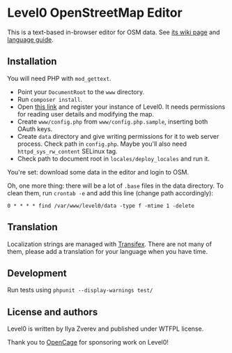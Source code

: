 # Level0 OpenStreetMap Editor

This is a text-based in-browser editor for OSM data. See [its wiki page](http://wiki.openstreetmap.org/wiki/Level0) and [language guide](http://wiki.openstreetmap.org/wiki/Level0L).

## Installation

You will need PHP with `mod_gettext`.

* Point your `DocumentRoot` to the `www` directory.
* Run `composer install`.
* Open [this link](https://www.openstreetmap.org/oauth2/applications/new) and register your instance of Level0. It needs permissions for reading user details and modifying the map.
* Create `www/config.php` from `www/config.php.sample`, inserting both OAuth keys.
* Create `data` directory and give writing permissions for it to web server process. Check path in `config.php`. Maybe you'll also need `httpd_sys_rw_content` SELinux tag.
* Check path to document root in `locales/deploy_locales` and run it.

You're set: download some data in the editor and login to OSM.

Oh, one more thing: there will be a lot of `.base` files in the data directory. To clean them, run `crontab -e` and add this line (change path accordingly):

    0 * * * * find /var/www/level0/data -type f -mtime 1 -delete

## Translation

Localization strings are managed with [Transifex](https://www.transifex.com/projects/p/level0/). There are not many of them, please add a translation for your language when you have time.

## Development

Run tests using `phpunit --display-warnings test/`

## License and authors

Level0 is written by Ilya Zverev and published under WTFPL license.

Thank you to [OpenCage](https://opencagedata.com/) for sponsoring work on Level0!
